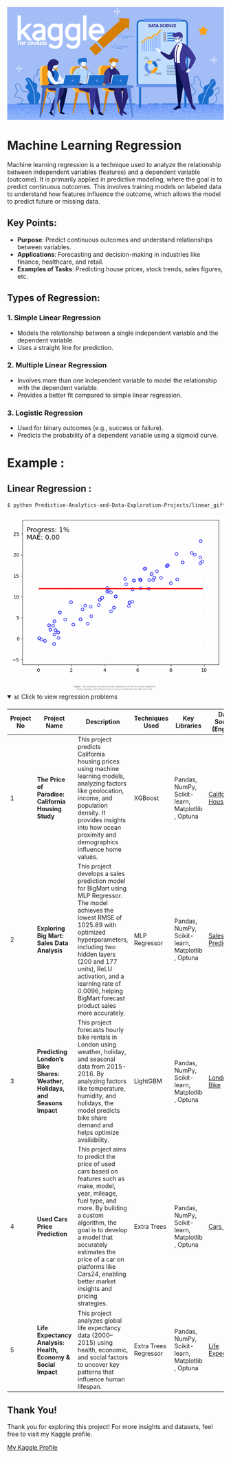 ![Top Kaggle Courses for Data Science](https://raw.githubusercontent.com/SumeyraBayrak/Predictive-Analytics-and-Data-Exploration-Projects/master/Image/Top-Kaggle-Courses-for-Data-Science.png)

# Machine Learning Regression

Machine learning regression is a technique used to analyze the relationship between independent variables (features) and a dependent variable (outcome). It is primarily applied in predictive modeling, where the goal is to predict continuous outcomes. This involves training models on labeled data to understand how features influence the outcome, which allows the model to predict future or missing data.

## Key Points:
- **Purpose**: Predict continuous outcomes and understand relationships between variables.
- **Applications**: Forecasting and decision-making in industries like finance, healthcare, and retail.
- **Examples of Tasks**: Predicting house prices, stock trends, sales figures, etc.
## Types of Regression:
### 1. Simple Linear Regression
- Models the relationship between a single independent variable and the dependent variable.
- Uses a straight line for prediction.

### 2. Multiple Linear Regression
- Involves more than one independent variable to model the relationship with the dependent variable.
- Provides a better fit compared to simple linear regression.

### 3. Logistic Regression
- Used for binary outcomes (e.g., success or failure).
- Predicts the probability of a dependent variable using a sigmoid curve.

# Example :
##  Linear Regression :

```bash
$ python Predictive-Analytics-and-Data-Exploration-Projects/linear_gift.ipynb
```

<p align="center">
  <img src="https://raw.githubusercontent.com/SumeyraBayrak/Predictive-Analytics-and-Data-Exploration-Projects/master/advanced_linear_regression_animation.gif" alt="Project Image">
</p>

<p align="center" style="max-width: 500px; color: #808080; font-size: 5px;">
  <strong>Figure:</strong> This animation provides a visual explanation of how the linear regression<br>
  model operates and enhances its accuracy in predicting the data over time.
</p>

<details open>
  <summary>📊 Click to view regression problems</summary>

| **Project No** | **Project Name**                             | **Description**                                                                 | **Techniques Used**                                               | **Key Libraries**                                            | **Data Source (English)**                                                                 | **Data Source (Turkish)**                                                                 |
|----------------|----------------------------------------------|---------------------------------------------------------------------------------|-------------------------------------------------------------------|-------------------------------------------------------------|-------------------------------------------------------------------------|-------------------------------------------------------------------------|
| 1              | **The Price of Paradise: California Housing Study**          | This project predicts California housing prices using machine learning models, analyzing factors like geolocation, income, and population density. It provides insights into how ocean proximity and demographics influence home values. | XGBoost | Pandas, NumPy, Scikit-learn, Matplotlib , Optuna   | [California Housing](1-california-housing-price-predict-project.ipynb) | [California Housing](1-california-housing-price-predict-project.ipynb) |
| 2              | **Exploring Big Mart: Sales Data Analysis**          | This project develops a sales prediction model for BigMart using MLP Regressor. The model achieves the lowest RMSE of 1025.89 with optimized hyperparameters, including two hidden layers (200 and 177 units), ReLU activation, and a learning rate of 0.0096, helping BigMart forecast product sales more accurately. | MLP Regressor    | Pandas, NumPy, Scikit-learn, Matplotlib , Optuna   | [Sales Predict](2-big-mart-sales-predict-project.ipynb) | [Sales Predict](2-big-mart-sales-predict-project.ipynb) |
| 3              | **Predicting London’s Bike Shares: Weather, Holidays, and Seasons Impact**                     | This project forecasts hourly bike rentals in London using weather, holiday, and seasonal data from 2015-2016. By analyzing factors like temperature, humidity, and holidays, the model predicts bike share demand and helps optimize availability. |LightGBM | Pandas, NumPy, Scikit-learn, Matplotlib , Optuna            | [Londons Bike](3-predicting-londons-bike-demand-project.ipynb) | [Londons Bike](3-predicting-londons-bike-demand-project.ipynb) |
| 4              | **Used Cars Price Prediction**                   | This project aims to predict the price of used cars based on features such as make, model, year, mileage, fuel type, and more. By building a custom algorithm, the goal is to develop a model that accurately estimates the price of a car on platforms like Cars24, enabling better market insights and pricing strategies. | Extra Trees   | Pandas, NumPy, Scikit-learn, Matplotlib , Optuna  | [Cars Price](4-used-cars-price-prediction-project.ipynb) | [Cars Price](4-used-cars-price-prediction-project.ipynb) |
| 5              | **Life Expectancy Analysis: Health, Economy & Social Impact** | This project analyzes global life expectancy data (2000–2015) using health, economic, and social factors to uncover key patterns that influence human lifespan. | Extra Trees Regressor        | Pandas, NumPy, Scikit-learn, Matplotlib , Optuna                     | [Life Expectancy](5-life-expectancy-analysis.ipynb) | [Life Expectancy](5-life-expectancy-analysis.ipynb) |

</details>

## Thank You!

Thank you for exploring this project! For more insights and datasets, feel free to visit my Kaggle profile.

[My Kaggle Profile](https://www.kaggle.com/smeyrabayrak)


